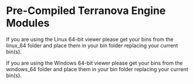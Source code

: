 # Pre-Compiled Terranova Engine Modules

If you are using the Linux 64-bit viewer please get your 
bins from the linux_64 folder and place them in your 
bin folder replacing your current bin(s).

If you are using the Windows 64-bit viewer please get your 
bins from the windows_64 folder and place them in your 
bin folder replacing your current bin(s).